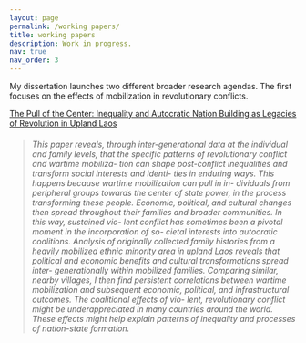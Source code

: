 ```yaml
---
layout: page
permalink: /working papers/
title: working papers
description: Work in progress.
nav: true
nav_order: 3
---
```


My dissertation launches two different broader research agendas. The first focuses on the effects of mobilization in revolutionary conflicts.

[The Pull of the Center: Inequality and Autocratic Nation Building as Legacies of Revolution in Upland Laos](/assets/pdf/TPOC_final.pdf)

> ###### This paper reveals, through inter-generational data at the individual and family levels, that the specific patterns of revolutionary conflict and wartime mobiliza- tion can shape post-conflict inequalities and transform social interests and identi- ties in enduring ways. This happens because wartime mobilization can pull in in- dividuals from peripheral groups towards the center of state power, in the process transforming these people. Economic, political, and cultural changes then spread throughout their families and broader communities. In this way, sustained vio- lent conflict has sometimes been a pivotal moment in the incorporation of so- cietal interests into autocratic coalitions. Analysis of originally collected family histories from a heavily mobilized ethnic minority area in upland Laos reveals that political and economic benefits and cultural transformations spread inter- generationally within mobilized families. Comparing similar, nearby villages, I then find persistent correlations between wartime mobilization and subsequent economic, political, and infrastructural outcomes. The coalitional effects of vio- lent, revolutionary conflict might be underappreciated in many countries around the world. These effects might help explain patterns of inequality and processes of nation-state formation.
>
> 
